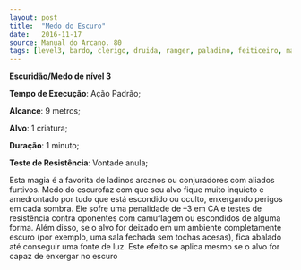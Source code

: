 ```yaml
---
layout: post
title:  "Medo do Escuro"
date:   2016-11-17
source: Manual do Arcano. 80
tags: [level3, bardo, clerigo, druida, ranger, paladino, feiticeiro, mago, escuridao, medo]
---
```


**Escuridão/Medo de nível 3**

**Tempo de Execução**: Ação Padrão;

**Alcance**: 9 metros;

**Alvo**: 1 criatura;

**Duração**: 1 minuto;

**Teste de Resistência**: Vontade anula;

Esta magia é a favorita de ladinos 
arcanos ou conjuradores com aliados furtivos. Medo do escurofaz com que seu alvo 
fique muito inquieto e amedrontado por 
tudo que está escondido ou oculto, enxergando perigos em cada sombra. Ele sofre uma penalidade de –3 em CA e testes 
de resistência contra oponentes com camuflagem ou escondidos de alguma forma. Além disso, se o alvo for deixado em 
um ambiente completamente escuro (por 
exemplo, uma sala fechada sem tochas 
acesas), fica abalado até conseguir uma 
fonte de luz. Este efeito se aplica mesmo 
se o alvo for capaz de enxergar no escuro